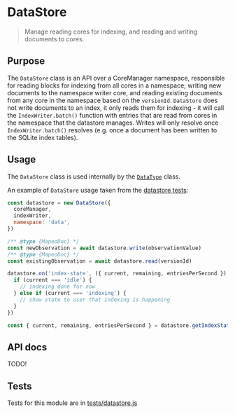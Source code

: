 # DataStore

> Manage reading cores for indexing, and reading and writing documents to cores.

## Purpose

The `DataStore` class is an API over a CoreManager namespace, responsible for reading blocks for indexing from all cores in a namespace; writing new documents to the namespace writer core, and reading existing documents from any core in the namespace based on the `versionId`. `DataStore` does not write documents to an index, it only reads them for indexing - it will call the `IndexWriter.batch()` function with entries that are read from cores in the namespace that the datastore manages. Writes will only resolve once `IndexWriter.batch()` resolves (e.g. once a document has been written to the SQLite index tables).

## Usage

The `DataStore` class is used internally by the [`DataType`](../datatype/) class.

An example of `DataStore` usage taken from the [datastore tests](../../tests/datastore.js):

```js
const datastore = new DataStore({
  coreManager,
  indexWriter,
  namespace: 'data',
})

/** @type {MapeoDoc} */
const newObservation = await datastore.write(observationValue)
/** @type {MapeoDoc} */
const existingObservation = await datastore.read(versionId)

datastore.on('index-state', ({ current, remaining, entriesPerSecond }) => {
  if (current === 'idle') {
    // indexing done for now
  } else if (current === 'indexing') {
    // show state to user that indexing is happening
  }
})

const { current, remaining, entriesPerSecond } = datastore.getIndexState()
```

## API docs

TODO!

## Tests

Tests for this module are in [tests/datastore.js](../../tests/datastore.js)
